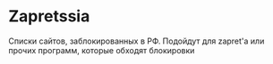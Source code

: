 # Zapretssia
Списки сайтов, заблокированных в РФ. Подойдут для zapret'а или прочих программ, которые обходят блокировки
